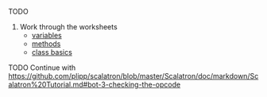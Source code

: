 TODO
1. Work through the worksheets
    - [variables](../../src/main/worksheets/01_01_variables.sc)
    - [methods](../../src/main/worksheets/01_02_methods.sc)
    - [class basics](../../src/main/worksheets/02_01_basic_classes.sc)
    
TODO
Continue with https://github.com/plipp/scalatron/blob/master/Scalatron/doc/markdown/Scalatron%20Tutorial.md#bot-3-checking-the-opcode